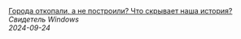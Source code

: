 <!--2024-09-24 09:43:20-->
<div class="yb">
  <a class="nodecor" href="/index.html?tajny/goroda_otkopali_a_ne_postroili_chto_skryvaet_nasha_istoriya">
    <img class="preview" data-videoid="60X5QfWv2Ck" src="https://i3.ytimg.com/vi/60X5QfWv2Ck/hqdefault.jpg" align="middle" alt="">
  </a>
  <div class="inlbl text">
    <a class="nodecor" href="/index.html?tajny/goroda_otkopali_a_ne_postroili_chto_skryvaet_nasha_istoriya">Города откопали, а не построили? Что скрывает наша история?</a><br>
    <i class="smaller2">Свидетель Windows</i><br>
    <i class="smaller3">2024-09-24</i>
  </div>
</div>
